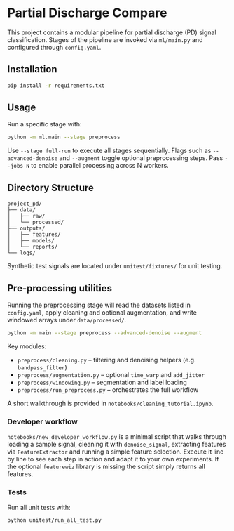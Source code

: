 # Partial Discharge Compare

This project contains a modular pipeline for partial discharge (PD) signal classification.
Stages of the pipeline are invoked via `ml/main.py` and configured through `config.yaml`.

## Installation

```bash
pip install -r requirements.txt
```

## Usage

Run a specific stage with:

```bash
python -m ml.main --stage preprocess
```

Use `--stage full-run` to execute all stages sequentially. Flags such as
`--advanced-denoise` and `--augment` toggle optional preprocessing steps.
Pass `--jobs N` to enable parallel processing across N workers.

## Directory Structure

```
project_pd/
├── data/
│   ├── raw/
│   └── processed/
├── outputs/
│   ├── features/
│   ├── models/
│   └── reports/
└── logs/
```

Synthetic test signals are located under `unitest/fixtures/` for unit testing.

## Pre-processing utilities

Running the preprocessing stage will read the datasets listed in
`config.yaml`, apply cleaning and optional augmentation, and write
windowed arrays under `data/processed/`.

```bash
python -m main --stage preprocess --advanced-denoise --augment
```

Key modules:

- `preprocess/cleaning.py` – filtering and denoising helpers (e.g. `bandpass_filter`)
- `preprocess/augmentation.py` – optional `time_warp` and `add_jitter`
- `preprocess/windowing.py` – segmentation and label loading
- `preprocess/run_preprocess.py` – orchestrates the full workflow

A short walkthrough is provided in `notebooks/cleaning_tutorial.ipynb`.

### Developer workflow

`notebooks/new_developer_workflow.py` is a minimal script that walks through
loading a sample signal, cleaning it with `denoise_signal`, extracting features
via `FeatureExtractor` and running a simple feature selection. Execute it
line by line to see each step in action and adapt it to your own experiments.
If the optional `featurewiz` library is missing the script simply returns all
features.

### Tests

Run all unit tests with:

```bash
python unitest/run_all_test.py
```

